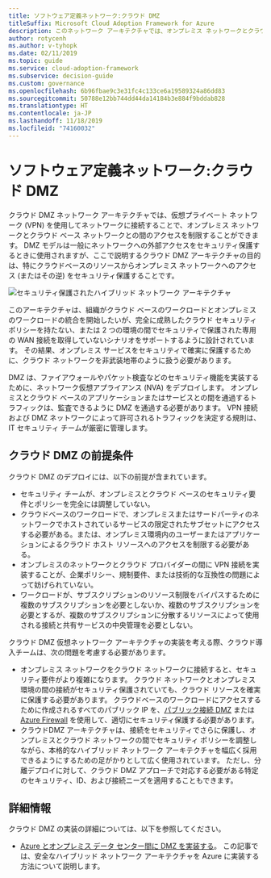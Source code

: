 ```yaml
---
title: ソフトウェア定義ネットワーク:クラウド DMZ
titleSuffix: Microsoft Cloud Adoption Framework for Azure
description: このネットワーク アーキテクチャでは、オンプレミス ネットワークとクラウドベース ネットワークの間のアクセスを制限できます。
author: rotycenh
ms.author: v-tyhopk
ms.date: 02/11/2019
ms.topic: guide
ms.service: cloud-adoption-framework
ms.subservice: decision-guide
ms.custom: governance
ms.openlocfilehash: 6b96fbae9c3e31fc4c133ce6a19589324a86dd83
ms.sourcegitcommit: 50788e12bb744dd44da14184b3e884f9bddab828
ms.translationtype: HT
ms.contentlocale: ja-JP
ms.lasthandoff: 11/18/2019
ms.locfileid: "74160032"
---
```

# <a name="software-defined-networking-cloud-dmz"></a>ソフトウェア定義ネットワーク:クラウド DMZ

クラウド DMZ ネットワーク アーキテクチャでは、仮想プライベート ネットワーク (VPN) を使用してネットワークに接続することで、オンプレミス ネットワークとクラウド ベース ネットワークとの間のアクセスを制限することができます。 DMZ モデルは一般にネットワークへの外部アクセスをセキュリティ保護するときに使用されますが、ここで説明するクラウド DMZ アーキテクチャの目的は、特にクラウドベースのリソースからオンプレミス ネットワークへのアクセス (またはその逆) をセキュリティ保護することです。

![セキュリティ保護されたハイブリッド ネットワーク アーキテクチャ](https://docs.microsoft.com/azure/architecture/reference-architectures/dmz/images/dmz-private.png)

このアーキテクチャは、組織がクラウド ベースのワークロードとオンプレミスのワークロードの統合を開始したいが、完全に成熟したクラウド セキュリティ ポリシーを持たない、または 2 つの環境の間でセキュリティで保護された専用の WAN 接続を取得していないシナリオをサポートするように設計されています。 その結果、オンプレミス サービスをセキュリティで確実に保護するために、クラウド ネットワークを非武装地帯のように扱う必要があります。

DMZ は、ファイアウォールやパケット検査などのセキュリティ機能を実装するために、ネットワーク仮想アプライアンス (NVA) をデプロイします。 オンプレミスとクラウド ベースのアプリケーションまたはサービスとの間を通過するトラフィックは、監査できるように DMZ を通過する必要があります。 VPN 接続および DMZ ネットワークによって許可されるトラフィックを決定する規則は、IT セキュリティ チームが厳密に管理します。

## <a name="cloud-dmz-assumptions"></a>クラウド DMZ の前提条件

クラウド DMZ のデプロイには、以下の前提が含まれています。

- セキュリティ チームが、オンプレミスとクラウド ベースのセキュリティ要件とポリシーを完全には調整していない。
- クラウドベースのワークロードで、オンプレミスまたはサードパーティのネットワークでホストされているサービスの限定されたサブセットにアクセスする必要がある。または、オンプレミス環境内のユーザーまたはアプリケーションによるクラウド ホスト リソースへのアクセスを制限する必要がある。
- オンプレミスのネットワークとクラウド プロバイダーの間に VPN 接続を実装することが、企業ポリシー、規制要件、または技術的な互換性の問題によって妨げられていない。
- ワークロードが、サブスクリプションのリソース制限をバイパスするために複数のサブスクリプションを必要としないか、複数のサブスクリプションを必要とするが、複数のサブスクリプションに分散するリソースによって使用される接続と共有サービスの中央管理を必要としない。

クラウド DMZ 仮想ネットワーク アーキテクチャの実装を考える際、クラウド導入チームは、次の問題を考慮する必要があります。

- オンプレミス ネットワークをクラウド ネットワークに接続すると、セキュリティ要件がより複雑になります。 クラウド ネットワークとオンプレミス環境の間の接続がセキュリティ保護されていても、クラウド リソースを確実に保護する必要があります。 クラウドベースのワークロードにアクセスするために作成されるすべてのパブリック IP を、[パブリック接続 DMZ](https://docs.microsoft.com/azure/architecture/reference-architectures/dmz/secure-vnet-dmz?toc=https://docs.microsoft.com/azure/cloud-adoption-framework/toc.json&bc=https://docs.microsoft.com/azure/cloud-adoption-framework/_bread/toc.json) または [Azure Firewall](https://docs.microsoft.com/azure/firewall) を使用して、適切にセキュリティ保護する必要があります。
- クラウドDMZ アーキテクチャは、接続をセキュリティでさらに保護し、オンプレミスとクラウド ネットワークの間でセキュリティ ポリシーを調整しながら、本格的なハイブリッド ネットワーク アーキテクチャを幅広く採用できるようにするための足がかりとして広く使用されています。 ただし、分離デプロイに対して、クラウド DMZ アプローチで対応する必要がある特定のセキュリティ、ID、および接続ニーズを適用することもできます。

## <a name="learn-more"></a>詳細情報

クラウド DMZ の実装の詳細については、以下を参照してください。

- [Azure とオンプレミス データ センター間に DMZ を実装する](https://docs.microsoft.com/azure/architecture/reference-architectures/dmz/secure-vnet-hybrid)。 この記事では、安全なハイブリッド ネットワーク アーキテクチャを Azure に実装する方法について説明します。
